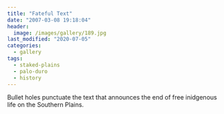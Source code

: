 ```yaml
---
title: "Fateful Text"
date: "2007-03-08 19:18:04"
header:
  image: /images/gallery/189.jpg
last_modified: "2020-07-05"
categories:
  - gallery
tags:
  - staked-plains
  - palo-duro
  - history  
---
```


Bullet holes punctuate the text that announces the end of free inidgenous life on the Southern Plains.

